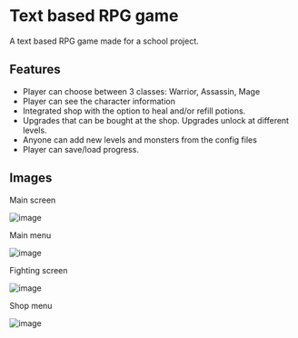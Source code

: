 # Text based RPG game
A text based RPG game made for a school project.

## Features
 - Player can choose between 3 classes: Warrior, Assassin, Mage
 - Player can see the character information
 - Integrated shop with the option to heal and/or refill potions.
 - Upgrades that can be bought at the shop. Upgrades unlock at different levels.
 - Anyone can add new levels and monsters from the config files
 - Player can save/load progress.

## Images
Main screen

![image](https://user-images.githubusercontent.com/58229468/156771254-b6c2d01a-fb57-4002-b7ec-6682e642dac4.png)


Main menu

![image](https://user-images.githubusercontent.com/58229468/156771410-6e3c327f-7d97-4671-909d-dc9c31a24c4b.png)


Fighting screen

![image](https://user-images.githubusercontent.com/58229468/156771609-6c4f0a51-8bc3-4fb8-b398-eb011cf0e2fb.png)

Shop menu

![image](https://user-images.githubusercontent.com/58229468/156772922-53677d30-2d50-402c-9d84-a0a4a3134065.png)
